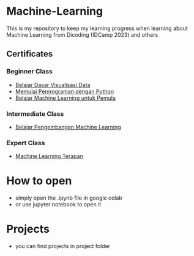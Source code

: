 # Machine-Learning
This is my repository to keep my learning progress when learning about Machine Learning from Dicoding (IDCamp 2023) and others
## Certificates
### Beginner Class
- [Belajar Dasar Visualisasi Data](https://www.dicoding.com/certificates/07Z6845GRXQR)
- [Memulai Pemrograman dengan Python](https://www.dicoding.com/certificates/53XE4DYJRZRN)
- [Belajar Machine Learning untuk Pemula](https://www.dicoding.com/certificates/1OP817KLQZQK)
### Intermediate Class
- [Belajar Pengembangan Machine Learning](https://www.dicoding.com/certificates/KEXL8YNRWZG2)
### Expert Class
- [Machine Learning Terapan](https://www.dicoding.com/certificates/07Z6W1R1RZQR)

# How to open
- simply open the .ipynb file in google colab
- or use jupyter notebook to open it

# Projects
- you can find projects in project folder
